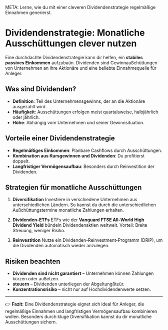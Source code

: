 META: Lerne, wie du mit einer cleveren Dividendenstrategie regelmäßige Einnahmen generierst.

# Dividendenstrategie: Monatliche Ausschüttungen clever nutzen

Eine durchdachte Dividendenstrategie kann dir helfen, ein **stabiles passives Einkommen** aufzubaün. 
Dividenden sind Gewinnaußchüttungen von Unternehmen an ihre Aktionäre und eine beliebte Einnahmequelle für Anleger.

## Was sind Dividenden?

- **Definition**: Teil des Unternehmensgewinns, der an die Aktionäre ausgezahlt wird. 
- **Häufigkeit**: Ausschüttungen erfolgen meist quartalsweise, halbjährlich oder jährlich. 
- **Höhe**: Abhängig vom Unternehmen und seiner Gewinnsituation. 

## Vorteile einer Dividendenstrategie

- **Regelmäßiges Einkommen**: Planbare Cashflows durch Ausschüttungen. 
- **Kombination aus Kursgewinnen und Dividenden**: Du profitierst doppelt. 
- **Langfristiger Vermögensaufbau**: Besonders durch Reinvestition der Dividenden. 

## Strategien für monatliche Ausschüttungen

1. **Diversifikation** 
 Investiere in verschiedene Unternehmen aus unterschiedlichen Ländern. 
 So kannst du durch die unterschiedlichen Außchüttungstermine monatliche Zahlungen erhalten. 

2. **Dividenden-ETFs** 
 ETFs wie der **Vanguard FTSE All-World High Dividend Yield** bündeln Dividendenaktien weltweit. 
 Vorteil: Breite Streuung, weniger Risiko. 

3. **Reinvestition** 
 Nutze ein Dividenden-Reinvestment-Programm (DRIP), um die Dividenden automatisch wieder anzulegen. 

## Risiken beachten

- **Dividenden sind nicht garantiert** – Unternehmen können Zahlungen kürzen oder außetzen. 
- **steuern** – Dividenden unterliegen der Abgeltungßteür. 
- **Konzentrationsrisiko** – nicht nur auf Hochdividendenwerte setzen. 

---

👉 **Fazit:** 
Eine Dividendenstrategie eignet sich ideal für Anleger, die regelmäßige Einnahmen und langfristigen Vermögensaufbau kombinieren wollen. 
Besonders durch kluge Diversifikation kannst du dir monatliche Ausschüttungen sichern.
